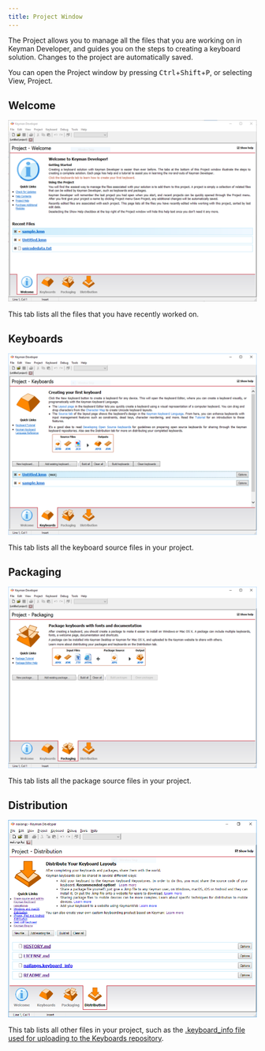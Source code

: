 ```yaml
---
title: Project Window
---
```


The Project allows you to manage all the files that you are working on in Keyman Developer, and guides you on the steps to creating a keyboard solution. Changes to the project are automatically saved.

You can open the Project window by pressing <kbd>Ctrl</kbd>+<kbd>Shift</kbd>+<kbd>P</kbd>, or selecting View, Project.

## Welcome

![Project window - Welcome tab](/cdn/dev/img/developer/100/ui/frmProject_Welcome.png)


This tab lists all the files that you have recently worked on.

## Keyboards

![Project window - Keyboards tab](/cdn/dev/img/developer/100/ui/frmProject_Keyboards.png)


This tab lists all the keyboard source files in your project.

## Packaging

![Project window - Packaging tab](/cdn/dev/img/developer/100/ui/frmProject_Packaging.png)


This tab lists all the package source files in your project.

## Distribution

![Project window - Distribution tab](/cdn/dev/img/developer/120/ui/frmProject_Distribution.png)


This tab lists all other files in your project, such as the
[.keyboard_info file used for uploading to the Keyboards repository](/developer/keyboards/).
